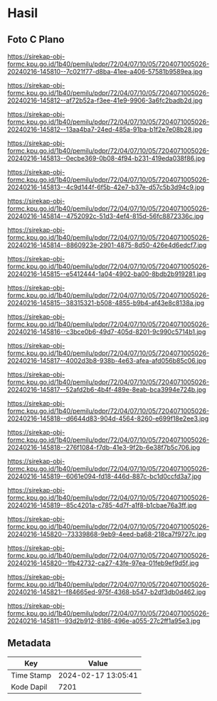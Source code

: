 # Hasil

## Foto C Plano

https://sirekap-obj-formc.kpu.go.id/1b40/pemilu/pdpr/72/04/07/10/05/7204071005026-20240216-145810--7c021f77-d8ba-41ee-a406-57581b9589ea.jpg

https://sirekap-obj-formc.kpu.go.id/1b40/pemilu/pdpr/72/04/07/10/05/7204071005026-20240216-145812--af72b52a-f3ee-41e9-9906-3a6fc2badb2d.jpg

https://sirekap-obj-formc.kpu.go.id/1b40/pemilu/pdpr/72/04/07/10/05/7204071005026-20240216-145812--13aa4ba7-24ed-485a-91ba-b1f2e7e08b28.jpg

https://sirekap-obj-formc.kpu.go.id/1b40/pemilu/pdpr/72/04/07/10/05/7204071005026-20240216-145813--0ecbe369-0b08-4f94-b231-419eda038f86.jpg

https://sirekap-obj-formc.kpu.go.id/1b40/pemilu/pdpr/72/04/07/10/05/7204071005026-20240216-145813--4c9d144f-6f5b-42e7-b37e-d57c5b3d94c9.jpg

https://sirekap-obj-formc.kpu.go.id/1b40/pemilu/pdpr/72/04/07/10/05/7204071005026-20240216-145814--4752092c-51d3-4ef4-815d-56fc8872336c.jpg

https://sirekap-obj-formc.kpu.go.id/1b40/pemilu/pdpr/72/04/07/10/05/7204071005026-20240216-145814--8860923e-2901-4875-8d50-426e4d6edcf7.jpg

https://sirekap-obj-formc.kpu.go.id/1b40/pemilu/pdpr/72/04/07/10/05/7204071005026-20240216-145815--e5412444-1a04-4902-ba00-8bdb2b919281.jpg

https://sirekap-obj-formc.kpu.go.id/1b40/pemilu/pdpr/72/04/07/10/05/7204071005026-20240216-145815--38315321-b508-4855-b9b4-af43e8c8138a.jpg

https://sirekap-obj-formc.kpu.go.id/1b40/pemilu/pdpr/72/04/07/10/05/7204071005026-20240216-145816--c3bce0b6-49d7-405d-8201-9c990c5714b1.jpg

https://sirekap-obj-formc.kpu.go.id/1b40/pemilu/pdpr/72/04/07/10/05/7204071005026-20240216-145817--4002d3b8-938b-4e63-afea-afd056b85c06.jpg

https://sirekap-obj-formc.kpu.go.id/1b40/pemilu/pdpr/72/04/07/10/05/7204071005026-20240216-145817--52afd2b6-4b4f-489e-8eab-bca3994e724b.jpg

https://sirekap-obj-formc.kpu.go.id/1b40/pemilu/pdpr/72/04/07/10/05/7204071005026-20240216-145818--d6644d83-904d-4564-8260-e699f18e2ee3.jpg

https://sirekap-obj-formc.kpu.go.id/1b40/pemilu/pdpr/72/04/07/10/05/7204071005026-20240216-145818--276f1084-f7db-41e3-9f2b-6e38f7b5c706.jpg

https://sirekap-obj-formc.kpu.go.id/1b40/pemilu/pdpr/72/04/07/10/05/7204071005026-20240216-145819--6061e094-fd18-446d-887c-bc1d0ccfd3a7.jpg

https://sirekap-obj-formc.kpu.go.id/1b40/pemilu/pdpr/72/04/07/10/05/7204071005026-20240216-145819--85c4201a-c785-4d7f-a1f8-b1cbae76a3ff.jpg

https://sirekap-obj-formc.kpu.go.id/1b40/pemilu/pdpr/72/04/07/10/05/7204071005026-20240216-145820--73339868-9eb9-4eed-ba68-218ca7f9727c.jpg

https://sirekap-obj-formc.kpu.go.id/1b40/pemilu/pdpr/72/04/07/10/05/7204071005026-20240216-145820--1fb42732-ca27-43fe-97ea-01feb9ef9d5f.jpg

https://sirekap-obj-formc.kpu.go.id/1b40/pemilu/pdpr/72/04/07/10/05/7204071005026-20240216-145821--f84665ed-975f-4368-b547-b2df3db0d462.jpg

https://sirekap-obj-formc.kpu.go.id/1b40/pemilu/pdpr/72/04/07/10/05/7204071005026-20240216-145811--93d2b912-8186-496e-a055-27c2ff1a95e3.jpg


## Metadata

| Key        | Value               |
| ---------- | ------------------- |
| Time Stamp | 2024-02-17 13:05:41 |
| Kode Dapil | 7201                |



